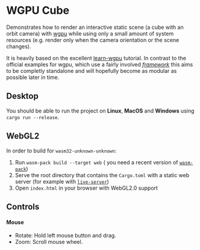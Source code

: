 # WGPU Cube
Demonstrates how to render an interactive static scene (a cube with an orbit camera) with [wgpu](https://github.com/gfx-rs/wgpu) while using only a small amount of system resources (e.g. render only when the camera orientation or the scene changes).

It is heavily based on the excellent [learn-wgpu](https://github.com/sotrh/learn-wgpu) tutorial. In contrast to the official examples for wgpu, which use a fairly involved [_framework_](https://github.com/gfx-rs/wgpu/blob/v0.10/wgpu/examples/framework.rs) this aims to be completly standalone and will hopefully become as modular as possible later in time.

## Desktop
You should be able to run the project on **Linux**, **MacOS** and **Windows** using `cargo run --release`.

## WebGL2
In order to build for `wasm32-unknown-unknown`:
1. Run `wasm-pack build --target web` ( you need a recent version of [`wasm-pack`](https://rustwasm.github.io/wasm-pack/))
2. Serve the root directory that contains the `Cargo.toml` with a static web server (for example with [`live-server`](https://www.npmjs.com/package/live-server))
3. Open `index.html` in your browser with WebGL2.0 support

## Controls
#### Mouse
* Rotate: Hold left mouse button and drag.
* Zoom: Scroll mouse wheel.